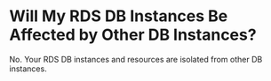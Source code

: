 # Will My RDS DB Instances Be Affected by Other DB Instances?<a name="rds_faq_0005"></a>

No. Your RDS DB instances and resources are isolated from other DB instances.

